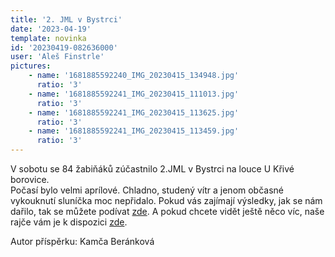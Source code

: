 ```yaml
---
title: '2. JML v Bystrci'
date: '2023-04-19'
template: novinka
id: '20230419-082636000'
user: 'Aleš Finstrle'
pictures:
    - name: '1681885592240_IMG_20230415_134948.jpg'
      ratio: '3'
    - name: '1681885592241_IMG_20230415_111013.jpg'
      ratio: '3'
    - name: '1681885592241_IMG_20230415_113625.jpg'
      ratio: '3'
    - name: '1681885592241_IMG_20230415_113459.jpg'
      ratio: '3'
---
```

V sobotu se 84 žabiňáků zúčastnilo 2.JML v Bystrci na louce U Křivé borovice.  
Počasí bylo velmi aprílové. Chladno, studený vítr a jenom občasné vykouknutí sluníčka moc nepřidalo. Pokud vás zajímají výsledky, jak se nám dařilo, tak se můžete podívat [zde](https://oris.orientacnisporty.cz/Vysledky?id=7525). A pokud chcete vidět ještě něco víc, naše rajče vám je k dispozici [zde](https://skzabovresky.rajce.idnes.cz/2._JML_-_Bystrc-Kamechy/).

Autor příspěrku: Kamča Beránková
